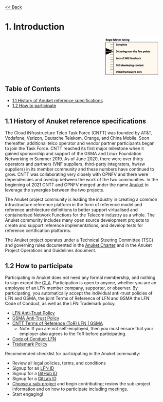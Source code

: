 [<< Back](../)

# 1. Introduction
<p align="right"><img src="../figures/bogo_dfp.png" alt="scope" title="Scope" width="35%"/></p>

## Table of Contents
* [1.1 History of Anuket reference specifications](#1.1)
* [1.2 How to participate](#1.2)

<a name="1.1"></a>
## 1.1 History of Anuket reference specifications

The Cloud iNfrastructure Telco Task Force (CNTT) was founded by AT&T, Vodafone, Verizon, Deutsche Telekom, Orange, and China Mobile. Soon thereafter, additional telco operator and vendor partner participants began to join the Task Force. CNTT reached its first major milestone when it gained sponsorship and support of the GSMA and Linux Foundation Networking in Summer 2019. As of June 2020, there were over thirty operators and partners (VNF suppliers, third-party integrators, hw/sw suppliers) in its member community and these numbers have continued to grow. CNTT was collaborating very closely with OPNFV and there were dependencies and overlap between the work of the two communities. In the beginning of 2021 CNTT and OPNFV merged under the name [Anuket](https://anuket.io/) to leverage the synergies between the two projects.

The Anuket project community is leading the industry in creating a common infrastructure reference platform in the form of reference model and reference architecture definitions to better support virtualised and containerised Network Functions for the Telecom industry as a whole. The Anuket community includes many open source development projects to create and support reference implementations, and develop tests for reference certification platforms. 

The Anuket project operates under a Technical Steering Committee (TSC) and governing rules documented in the [Anuket Charter](https://anuket.io/wp-content/uploads/sites/119/2021/07/Anuket-Charter_073021.pdf) and in the Anuket Project Operations and Guidelines document. 

<a name="1.2"></a>
## 1.2 How to participate

Participating in Anuket does not need any formal membership, and nothing to sign except the [CLA](https://anuket.io/cla/). Participation is open to anyone, whether you are an employee of an LFN member company, supporter, or observer. By participating, you automatically accept the individual anti-trust policies of LFN and GSMA, the joint Terms of Reference of LFN and GSMA the LFN Code of Conduct, as well as the LFN Trademark policy. 

- [LFN Anti-Trust Policy](https://lfnetworking.org/Antitrust%20Slide.pdf) 
- [GSMA Anti-Trust Policy](https://github.com/cntt-n/CNTT/blob/master/Anti-Trust_Notice_GSMA_20190911.png) 
- [CNTT Terms of Reference (ToR) LFN | GSMA](https://wiki.lfnetworking.org/display/LN/Terms+of+Reference?src=contextnavpagetreemode)
  - Note: If you are not self-employed, then you must ensure that your employer also agrees to the ToR before participating.
- [Code of Conduct LFN](https://lfprojects.org/policies/code-of-conduct/)
- [Trademark Policy](https://lfprojects.org/policies/trademark-policy/)

Recommended checklist for participating in the Anuket community:
  - Review all legal policies, terms, and conditions
  - Signup for an [LFN ID](https://sso.linuxfoundation.org/login/?state=g6Fo2SBEbDAzLVFFN18teXdLMWZlUlVmWlVrMFpwZElHaUFtTqN0aWTZIGxCNVo3NExGOVpxNzJGT25YRW5vSkxMTlAwTENaLVdSo2NpZNkgcFZ0QzZ2R2ZmMnFBd0lxOXZVWGlhdTZzN3h6OWR3UUI&client=pVtC6vGff2qAwIq9vUXiau6s7xz9dwQB&protocol=oauth2&audience=https:%2F%2Fapi-gw.platform.linuxfoundation.org%2F&scope=openid%20profile%20email&response_type=code&response_mode=query&nonce=VldNTTJZdzc1UX5HVzBFMFd0dXBzTlc1UXpyQnJpVFlzfnY5WHA3OTl6SQ%3D%3D&redirect_uri=https:%2F%2Fmyprofile.lfx.linuxfoundation.org&code_challenge=VzQLzce3RLtJjTo1QmtKvZ3hrYd6J5U1yyQ4FXVodZ4&code_challenge_method=S256&auth0Client=eyJuYW1lIjoiYXV0aDAtc3BhLWpzIiwidmVyc2lvbiI6IjEuMTMuMiJ9)
  - Signup for a [GitHub ID](https://github.com/signup?ref_cta=Sign+up&ref_loc=header+logged+out&ref_page=%2F&source=header-home)
  - Signup for a [GitLab ID](https://gitlab.com/users/sign_up)
  - [Choose a sub-project](https://wiki.anuket.io/display/HOME/Projects) and begin contributing; review the sub-project information and on how to participate including [meetings](https://wiki.anuket.io/display/HOME/Anuket+Meetings).
  - Start engaging!
